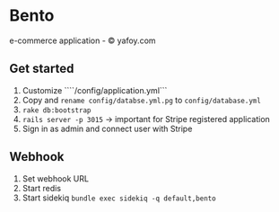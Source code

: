 # Bento

e-commerce application - © yafoy.com

## Get started

1. Customize ````/config/application.yml```
2. Copy and ```rename config/databse.yml.pg``` to ```config/database.yml```
2. ````rake db:bootstrap````
3. ````rails server -p 3015```` -> important for Stripe registered application
4. Sign in as admin and connect user with Stripe

## Webhook

1. Set webhook URL
2. Start redis
3. Start sidekiq ```bundle exec sidekiq -q default,bento```
